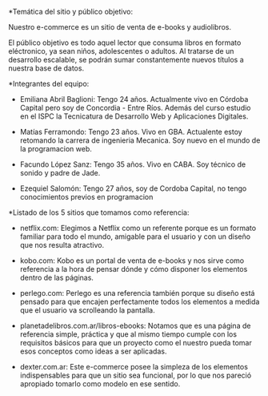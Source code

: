 *Temática del sitio y público objetivo:

Nuestro e-commerce es un sitio de venta de e-books y audiolibros.

El público objetivo es todo aquel lector que consuma libros en formato eléctronico, ya sean niños, adolescentes o adultos. Al tratarse de un desarrollo escalable, se podrán sumar constantemente nuevos títulos a nuestra base de datos.


*Integrantes del equipo:

- Emiliana Abril Baglioni: Tengo 24 años. Actualmente vivo en Córdoba Capital pero soy de Concordia - Entre Ríos. Además del curso estudio en el ISPC la Tecnicatura de Desarrollo Web y Aplicaciones Digitales.

- Matías Ferramondo: Tengo 23 años. Vivo en GBA. Actualente estoy retomando la carrera de ingenieria Mecanica. Soy nuevo en el mundo de la programacion web.

- Facundo López Sanz: Tengo 35 años. Vivo en CABA. Soy técnico de sonido y padre de Jade.

- Ezequiel Salomón: Tengo 27 años, soy de Cordoba Capital, no tengo conocimientos previos en programacion


*Listado de los 5 sitios que tomamos como referencia:

- netflix.com: Elegimos a Netflix como un referente porque es un formato familiar para todo el mundo, amigable para el usuario y con un diseño que nos resulta atractivo.

- kobo.com: Kobo es un portal de venta de e-books y nos sirve como referencia a la hora de pensar dónde y cómo disponer los elementos dentro de las páginas.

- perlego.com: Perlego es una referencia también porque su diseño está pensado para que encajen perfectamente todos los elementos a medida que el usuario va scrolleando la pantalla.

- planetadelibros.com.ar/libros-ebooks: Notamos que es una página de referencia simple, práctica y que al mismo tiempo cumple con los requisitos básicos para que un proyecto como el nuestro pueda tomar esos conceptos como ideas a ser aplicadas.

- dexter.com.ar: Este e-commerce posee la simpleza de los elementos indispensables para que un sitio sea funcional, por lo que nos pareció apropiado tomarlo como modelo en ese sentido.